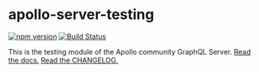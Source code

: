 # apollo-server-testing

[![npm version](https://badge.fury.io/js/apollo-server-testing.svg)](https://badge.fury.io/js/apollo-server-testing)
[![Build Status](https://circleci.com/gh/apollographql/apollo-server.svg?style=svg)](https://circleci.com/gh/apollographql/apollo-server)

This is the testing module of the Apollo community GraphQL Server. [Read the docs.](https://www.apollographql.com/docs/apollo-server/)
[Read the CHANGELOG.](https://github.com/apollographql/apollo-server/blob/master/CHANGELOG.md)
